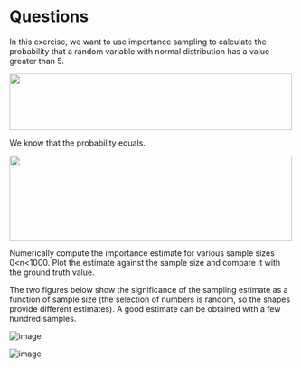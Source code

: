 # Questions #
In this exercise, we want to use importance sampling to calculate the probability that a random variable with normal distribution has a value greater than 5.

<img src="https://github.com/user-attachments/assets/c1f32239-0c94-48ec-9e6a-3a0b74a1b2b7" width="500" height="100" />

We know that the probability equals.

<img src="https://github.com/user-attachments/assets/770e261e-5f7a-4707-adcb-7bc9d62fd246" width="500" height="150" />

Numerically compute the importance estimate for various sample sizes 0<n<1000. Plot the estimate against the sample size and compare it with the ground truth value.

The two figures below show the significance of the sampling estimate as a function of sample size (the selection of numbers is random, so the shapes provide different estimates). A good estimate can be obtained with a few hundred samples.

![image](https://github.com/user-attachments/assets/7d6a42d5-8db3-44d3-a1b0-f7b5f00e2c3e)

![image](https://github.com/user-attachments/assets/f310cee0-b0de-4adc-ab16-170ee29569e0)

